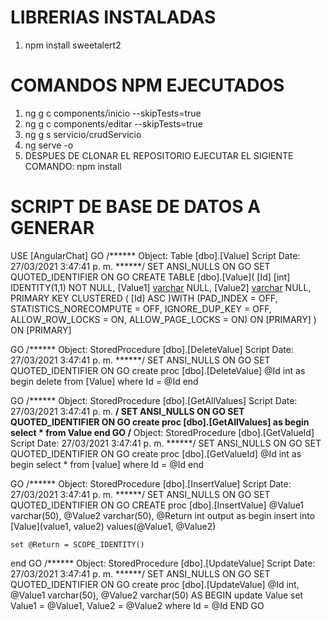 # LIBRERIAS INSTALADAS
1. npm install sweetalert2

# COMANDOS NPM EJECUTADOS
1. ng g c components/inicio --skipTests=true <!-- CREA EL COMPONENTE inicio -->
2. ng g c components/editar --skipTests=true <!-- CREA EL COMPONENTE editar -->
3. ng g s servicio/crudServicio <!-- CREAR EL ARCHIVO SERVICIO -->
4. ng serve -o <!-- COMPILAR LA APLICACION Y VISUALIZA EN EL NAVEGADOR -->
5. DESPUES DE CLONAR EL REPOSITORIO EJECUTAR EL SIGIENTE COMANDO: npm install

# SCRIPT DE BASE DE DATOS A GENERAR
USE [AngularChat]
GO
/****** Object:  Table [dbo].[Value]    Script Date: 27/03/2021 3:47:41 p. m. ******/
SET ANSI_NULLS ON
GO
SET QUOTED_IDENTIFIER ON
GO
CREATE TABLE [dbo].[Value](
	[Id] [int] IDENTITY(1,1) NOT NULL,
	[Value1] [varchar](50) NULL,
	[Value2] [varchar](50) NULL,
PRIMARY KEY CLUSTERED 
(
	[Id] ASC
)WITH (PAD_INDEX = OFF, STATISTICS_NORECOMPUTE = OFF, IGNORE_DUP_KEY = OFF, ALLOW_ROW_LOCKS = ON, ALLOW_PAGE_LOCKS = ON) ON [PRIMARY]
) ON [PRIMARY]

GO
/****** Object:  StoredProcedure [dbo].[DeleteValue]    Script Date: 27/03/2021 3:47:41 p. m. ******/
SET ANSI_NULLS ON
GO
SET QUOTED_IDENTIFIER ON
GO
create proc [dbo].[DeleteValue]
@Id int
as
begin
	delete from [Value] where Id = @Id
end

GO
/****** Object:  StoredProcedure [dbo].[GetAllValues]    Script Date: 27/03/2021 3:47:41 p. m. ******/
SET ANSI_NULLS ON
GO
SET QUOTED_IDENTIFIER ON
GO
create proc [dbo].[GetAllValues]
as
begin
	select * from Value
end
GO
/****** Object:  StoredProcedure [dbo].[GetValueId]    Script Date: 27/03/2021 3:47:41 p. m. ******/
SET ANSI_NULLS ON
GO
SET QUOTED_IDENTIFIER ON
GO
create proc [dbo].[GetValueId]
@Id int
as
begin
	select * from [value] where Id = @Id
end

GO
/****** Object:  StoredProcedure [dbo].[InsertValue]    Script Date: 27/03/2021 3:47:41 p. m. ******/
SET ANSI_NULLS ON
GO
SET QUOTED_IDENTIFIER ON
GO
CREATE proc [dbo].[InsertValue]
@Value1 varchar(50),
@Value2 varchar(50),
@Return int output
as
begin
	insert into [Value](value1, value2)
	values(@Value1, @Value2)

	set @Return = SCOPE_IDENTITY()

end
GO
/****** Object:  StoredProcedure [dbo].[UpdateValue]    Script Date: 27/03/2021 3:47:41 p. m. ******/
SET ANSI_NULLS ON
GO
SET QUOTED_IDENTIFIER ON
GO
create proc [dbo].[UpdateValue]
@Id int,
@Value1 varchar(50),
@Value2 varchar(50)
AS
BEGIN
	update Value set Value1 = @Value1,
		Value2 = @Value2
	where Id = @Id
END
GO
